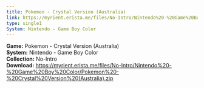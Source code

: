 ```yaml
---
title: Pokemon - Crystal Version (Australia)
link: https://myrient.erista.me/files/No-Intro/Nintendo%20-%20Game%20Boy%20Color/Pokemon%20-%20Crystal%20Version%20(Australia).zip
type: single1
System: Nintendo - Game Boy Color
---
```

<b>Game:</b> Pokemon - Crystal Version (Australia)<br>
<b>System:</b> Nintendo - Game Boy Color<br>
<b>Collection:</b> No-Intro<br>
<b>Download:</b> https://myrient.erista.me/files/No-Intro/Nintendo%20-%20Game%20Boy%20Color/Pokemon%20-%20Crystal%20Version%20(Australia).zip